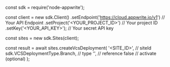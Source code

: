 const sdk = require('node-appwrite');

const client = new sdk.Client()
    .setEndpoint('https://cloud.appwrite.io/v1') // Your API Endpoint
    .setProject('<YOUR_PROJECT_ID>') // Your project ID
    .setKey('<YOUR_API_KEY>'); // Your secret API key

const sites = new sdk.Sites(client);

const result = await sites.createVcsDeployment(
    '<SITE_ID>', // siteId
    sdk.VCSDeploymentType.Branch, // type
    '<REFERENCE>', // reference
    false // activate (optional)
);
